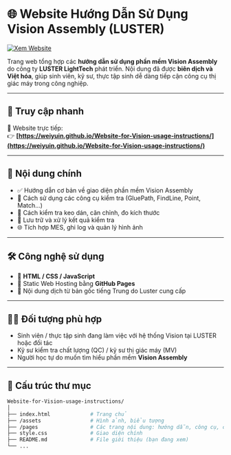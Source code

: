 # 🌐 Website Hướng Dẫn Sử Dụng Vision Assembly (LUSTER)

[![Xem Website](https://img.shields.io/badge/Xem_Website-Truy_cập-blue?logo=github)](https://weiyuin.github.io/Website-for-Vision-usage-instructions/)

Trang web tổng hợp các **hướng dẫn sử dụng phần mềm Vision Assembly** do công ty **LUSTER LightTech** phát triển. Nội dung đã được **biên dịch và Việt hóa**, giúp sinh viên, kỹ sư, thực tập sinh dễ dàng tiếp cận công cụ thị giác máy trong công nghiệp.

---

## 🚀 Truy cập nhanh

🔗 Website trực tiếp:  
👉 **[https://weiyuin.github.io/Website-for-Vision-usage-instructions/](https://weiyuin.github.io/Website-for-Vision-usage-instructions/)**

---

## 📘 Nội dung chính

- ✅ Hướng dẫn cơ bản về giao diện phần mềm Vision Assembly
- 🧰 Cách sử dụng các công cụ kiểm tra (GluePath, FindLine, Point, Match…)
- 🧪 Cách kiểm tra keo dán, căn chỉnh, đo kích thước
- 💾 Lưu trữ và xử lý kết quả kiểm tra
- 🌐 Tích hợp MES, ghi log và quản lý hình ảnh

---

## 🛠 Công nghệ sử dụng

- 🔹 **HTML / CSS / JavaScript**
- 🔹 Static Web Hosting bằng **GitHub Pages**
- 🔹 Nội dung dịch từ bản gốc tiếng Trung do Luster cung cấp

---

## 🧑‍💻 Đối tượng phù hợp

- Sinh viên / thực tập sinh đang làm việc với hệ thống Vision tại LUSTER hoặc đối tác
- Kỹ sư kiểm tra chất lượng (QC) / kỹ sư thị giác máy (MV)
- Người học tự do muốn tìm hiểu phần mềm **Vision Assembly**

---

## 📂 Cấu trúc thư mục

```bash
Website-for-Vision-usage-instructions/
│
├── index.html             # Trang chủ
├── /assets                # Hình ảnh, biểu tượng
├── /pages                 # Các trang nội dung: hướng dẫn, công cụ, câu hỏi thường gặp
├── style.css              # Giao diện chính
├── README.md              # File giới thiệu (bạn đang xem)
└── ...
